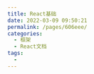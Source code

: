 ```yaml
---
title: React基础
date: 2022-03-09 09:50:21
permalink: /pages/606eee/
categories:
  - 框架
  - React文档
tags:
  - 
---
```


